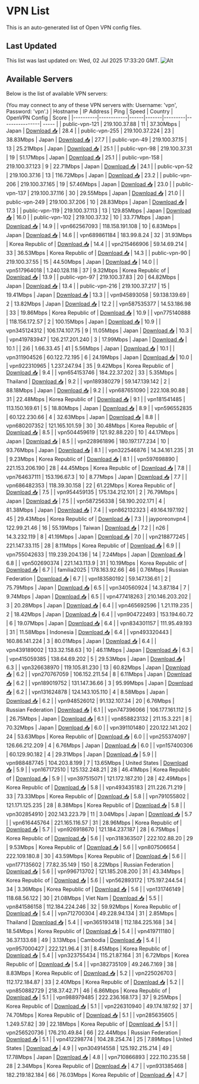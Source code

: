 # VPN List

This is an auto-generated list of Open VPN config files.

## Last Updated

This list was last updated on: Wed, 02 Jul 2025 17:33:20 GMT.
![Alt](https://repobeats.axiom.co/api/embed/186b98318ef1479477931607c1ad7d823f12451f.svg "Repobeats analytics image")

## Available Servers

Below is the list of available VPN servers:

(You may connect to any of these VPN servers with: Username: 'vpn', Password: 'vpn'.)
| Hostname | IP Address | Ping | Speed | Country | OpenVPN Config | Score |
|----------|------------|------|-------|---------|----------------| ----- |
| public-vpn-121 | 219.100.37.88 | 11 | 37.30Mbps | Japan | [Download 📥](./configs/server_0_JP.ovpn) | 28.4 |
| public-vpn-255 | 219.100.37.224 | 23 | 38.83Mbps | Japan | [Download 📥](./configs/server_1_JP.ovpn) | 27.7 |
| public-vpn-49 | 219.100.37.15 | 13 | 25.21Mbps | Japan | [Download 📥](./configs/server_2_JP.ovpn) | 25.1 |
| public-vpn-98 | 219.100.37.31 | 19 | 51.17Mbps | Japan | [Download 📥](./configs/server_3_JP.ovpn) | 25.1 |
| public-vpn-158 | 219.100.37.123 | 9 | 22.71Mbps | Japan | [Download 📥](./configs/server_4_JP.ovpn) | 24.1 |
| public-vpn-52 | 219.100.37.16 | 13 | 116.72Mbps | Japan | [Download 📥](./configs/server_5_JP.ovpn) | 23.2 |
| public-vpn-206 | 219.100.37.165 | 19 | 57.46Mbps | Japan | [Download 📥](./configs/server_6_JP.ovpn) | 23.0 |
| public-vpn-137 | 219.100.37.116 | 30 | 29.55Mbps | Japan | [Download 📥](./configs/server_7_JP.ovpn) | 21.0 |
| public-vpn-249 | 219.100.37.206 | 10 | 28.83Mbps | Japan | [Download 📥](./configs/server_8_JP.ovpn) | 17.3 |
| public-vpn-119 | 219.100.37.113 | 13 | 129.85Mbps | Japan | [Download 📥](./configs/server_9_JP.ovpn) | 16.0 |
| public-vpn-102 | 219.100.37.32 | 10 | 33.77Mbps | Japan | [Download 📥](./configs/server_10_JP.ovpn) | 14.9 |
| vpn662567093 | 118.158.191.108 | 10 | 6.83Mbps | Japan | [Download 📥](./configs/server_11_JP.ovpn) | 14.6 |
| vpn689861184 | 183.99.8.24 | 32 | 31.93Mbps | Korea Republic of | [Download 📥](./configs/server_12_KR.ovpn) | 14.4 |
| vpn215466906 | 59.14.69.214 | 33 | 36.53Mbps | Korea Republic of | [Download 📥](./configs/server_13_KR.ovpn) | 14.3 |
| public-vpn-90 | 219.100.37.55 | 15 | 44.50Mbps | Japan | [Download 📥](./configs/server_14_JP.ovpn) | 14.0 |
| vpn517964018 | 1.240.128.118 | 37 | 9.32Mbps | Korea Republic of | [Download 📥](./configs/server_15_KR.ovpn) | 13.9 |
| public-vpn-97 | 219.100.37.83 | 20 | 64.82Mbps | Japan | [Download 📥](./configs/server_16_JP.ovpn) | 13.4 |
| public-vpn-216 | 219.100.37.217 | 15 | 19.41Mbps | Japan | [Download 📥](./configs/server_17_JP.ovpn) | 13.3 |
| vpn945893058 | 59.138.139.69 | 2 | 13.82Mbps | Japan | [Download 📥](./configs/server_18_JP.ovpn) | 12.2 |
| vpn587535377 | 14.53.186.98 | 33 | 19.86Mbps | Korea Republic of | [Download 📥](./configs/server_19_KR.ovpn) | 10.9 |
| vpn775140888 | 118.156.172.57 | 2 | 100.15Mbps | Japan | [Download 📥](./configs/server_20_JP.ovpn) | 10.9 |
| vpn345124312 | 106.174.107.75 | 9 | 11.05Mbps | Japan | [Download 📥](./configs/server_21_JP.ovpn) | 10.3 |
| vpn419783947 | 126.217.201.240 | 3 | 17.99Mbps | Japan | [Download 📥](./configs/server_22_JP.ovpn) | 10.1 |
| 2i6 | 1.66.33.45 | 41 | 5.56Mbps | Japan | [Download 📥](./configs/server_23_JP.ovpn) | 10.1 |
| vpn311904526 | 60.122.72.195 | 6 | 24.19Mbps | Japan | [Download 📥](./configs/server_24_JP.ovpn) | 10.0 |
| vpn922310965 | 1.237.247.94 | 35 | 9.42Mbps | Korea Republic of | [Download 📥](./configs/server_25_KR.ovpn) | 9.4 |
| vpn654153746 | 184.22.37.202 | 33 | 5.35Mbps | Thailand | [Download 📥](./configs/server_26_TH.ovpn) | 9.2 |
| vpn189380279 | 59.147.139.142 | 2 | 88.18Mbps | Japan | [Download 📥](./configs/server_27_JP.ovpn) | 9.2 |
| vpn687651090 | 222.108.90.88 | 31 | 22.48Mbps | Korea Republic of | [Download 📥](./configs/server_28_KR.ovpn) | 9.1 |
| vpn181541485 | 113.150.169.61 | 5 | 18.80Mbps | Japan | [Download 📥](./configs/server_29_JP.ovpn) | 8.9 |
| vpn596552835 | 60.122.230.66 | 4 | 32.63Mbps | Japan | [Download 📥](./configs/server_30_JP.ovpn) | 8.8 |
| vpn680207352 | 121.165.101.59 | 30 | 30.48Mbps | Korea Republic of | [Download 📥](./configs/server_31_KR.ovpn) | 8.5 |
| vpn504459619 | 121.92.88.220 | 10 | 44.17Mbps | Japan | [Download 📥](./configs/server_32_JP.ovpn) | 8.5 |
| vpn228961896 | 180.197.177.234 | 10 | 93.76Mbps | Japan | [Download 📥](./configs/server_33_JP.ovpn) | 8.1 |
| vpn322546876 | 14.34.161.235 | 31 | 9.23Mbps | Korea Republic of | [Download 📥](./configs/server_34_KR.ovpn) | 8.1 |
| vpn597698890 | 221.153.206.190 | 28 | 44.45Mbps | Korea Republic of | [Download 📥](./configs/server_35_KR.ovpn) | 7.8 |
| vpn764637111 | 153.196.67.3 | 10 | 8.77Mbps | Japan | [Download 📥](./configs/server_36_JP.ovpn) | 7.7 |
| vpn686482353 | 118.39.30.158 | 22 | 61.22Mbps | Korea Republic of | [Download 📥](./configs/server_37_KR.ovpn) | 7.5 |
| vpn954459135 | 175.134.212.101 | 2 | 76.79Mbps | Japan | [Download 📥](./configs/server_38_JP.ovpn) | 7.5 |
| vpn587256338 | 58.190.202.171 | 4 | 81.38Mbps | Japan | [Download 📥](./configs/server_39_JP.ovpn) | 7.4 |
| vpn862132323 | 49.164.197.192 | 45 | 29.43Mbps | Korea Republic of | [Download 📥](./configs/server_40_KR.ovpn) | 7.3 |
| jayporeonvpn4 | 122.99.21.46 | 16 | 55.19Mbps | Taiwan | [Download 📥](./configs/server_41_TW.ovpn) | 7.2 |
| n26 | 14.3.232.119 | 8 | 41.19Mbps | Japan | [Download 📥](./configs/server_42_JP.ovpn) | 7.0 |
| vpn218877245 | 221.147.33.115 | 28 | 8.11Mbps | Korea Republic of | [Download 📥](./configs/server_43_KR.ovpn) | 6.9 |
| vpn755042633 | 119.239.204.136 | 14 | 7.24Mbps | Japan | [Download 📥](./configs/server_44_JP.ovpn) | 6.8 |
| vpn502690374 | 221.143.113.9 | 31 | 10.19Mbps | Korea Republic of | [Download 📥](./configs/server_45_KR.ovpn) | 6.7 |
| familia2025 | 178.163.92.66 | 46 | 0.76Mbps | Russian Federation | [Download 📥](./configs/server_46_RU.ovpn) | 6.7 |
| vpn183580192 | 59.147.136.61 | 2 | 75.79Mbps | Japan | [Download 📥](./configs/server_47_JP.ovpn) | 6.5 |
| vpn340560924 | 14.3.87.184 | 7 | 9.74Mbps | Japan | [Download 📥](./configs/server_48_JP.ovpn) | 6.5 |
| vpn477418263 | 210.146.203.202 | 3 | 20.28Mbps | Japan | [Download 📥](./configs/server_49_JP.ovpn) | 6.4 |
| vpn465692596 | 1.21.119.235 | 2 | 18.42Mbps | Japan | [Download 📥](./configs/server_50_JP.ovpn) | 6.4 |
| vpn904722493 | 153.194.60.72 | 6 | 19.07Mbps | Japan | [Download 📥](./configs/server_51_JP.ovpn) | 6.4 |
| vpn834301157 | 111.95.49.193 | 31 | 11.58Mbps | Indonesia | [Download 📥](./configs/server_52_ID.ovpn) | 6.4 |
| vpn493320443 | 160.86.141.224 | 3 | 80.01Mbps | Japan | [Download 📥](./configs/server_53_JP.ovpn) | 6.4 |
| vpn439189002 | 133.32.158.63 | 10 | 46.11Mbps | Japan | [Download 📥](./configs/server_54_JP.ovpn) | 6.3 |
| vpn415059385 | 138.64.69.202 | 5 | 29.53Mbps | Japan | [Download 📥](./configs/server_55_JP.ovpn) | 6.3 |
| vpn326638970 | 119.105.81.230 | 13 | 60.82Mbps | Japan | [Download 📥](./configs/server_56_JP.ovpn) | 6.2 |
| vpn270767059 | 106.152.211.54 | 8 | 6.11Mbps | Japan | [Download 📥](./configs/server_57_JP.ovpn) | 6.2 |
| vpn189019752 | 131.147.36.66 | 3 | 95.99Mbps | Japan | [Download 📥](./configs/server_58_JP.ovpn) | 6.2 |
| vpn131624878 | 124.143.105.110 | 4 | 8.58Mbps | Japan | [Download 📥](./configs/server_59_JP.ovpn) | 6.2 |
| vpn948526012 | 91.132.107.34 | 20 | 6.76Mbps | Russian Federation | [Download 📥](./configs/server_60_RU.ovpn) | 6.1 |
| vpn747396066 | 106.177.161.112 | 5 | 26.75Mbps | Japan | [Download 📥](./configs/server_61_JP.ovpn) | 6.1 |
| vpn858823132 | 211.15.3.221 | 8 | 70.32Mbps | Japan | [Download 📥](./configs/server_62_JP.ovpn) | 6.0 |
| vpn391101480 | 220.122.141.202 | 24 | 53.63Mbps | Korea Republic of | [Download 📥](./configs/server_63_KR.ovpn) | 6.0 |
| vpn255374097 | 126.66.212.209 | 4 | 6.76Mbps | Japan | [Download 📥](./configs/server_64_JP.ovpn) | 6.0 |
| vpn157400306 | 60.129.90.182 | 4 | 29.31Mbps | Japan | [Download 📥](./configs/server_65_JP.ovpn) | 5.9 |
| vpn988487745 | 104.203.8.199 | 7 | 13.65Mbps | United States | [Download 📥](./configs/server_66_US.ovpn) | 5.9 |
| vpn167172510 | 125.132.248.21 | 28 | 46.41Mbps | Korea Republic of | [Download 📥](./configs/server_67_KR.ovpn) | 5.9 |
| vpn397515071 | 121.172.187.210 | 28 | 42.49Mbps | Korea Republic of | [Download 📥](./configs/server_68_KR.ovpn) | 5.8 |
| vpn493435183 | 211.226.71.219 | 33 | 73.33Mbps | Korea Republic of | [Download 📥](./configs/server_69_KR.ovpn) | 5.8 |
| vpn791055802 | 121.171.125.235 | 28 | 8.38Mbps | Korea Republic of | [Download 📥](./configs/server_70_KR.ovpn) | 5.8 |
| vpn302854910 | 202.143.223.79 | 11 | 3.04Mbps | Japan | [Download 📥](./configs/server_71_JP.ovpn) | 5.7 |
| vpn616445764 | 221.165.116.57 | 31 | 28.96Mbps | Korea Republic of | [Download 📥](./configs/server_72_KR.ovpn) | 5.7 |
| vpn926918670 | 121.184.237.187 | 28 | 6.75Mbps | Korea Republic of | [Download 📥](./configs/server_73_KR.ovpn) | 5.6 |
| vpn318363507 | 222.102.88.20 | 29 | 9.53Mbps | Korea Republic of | [Download 📥](./configs/server_74_KR.ovpn) | 5.6 |
| vpn807506654 | 222.109.180.8 | 30 | 43.59Mbps | Korea Republic of | [Download 📥](./configs/server_75_KR.ovpn) | 5.6 |
| vpn177135602 | 77.82.35.149 | 150 | 8.22Mbps | Russian Federation | [Download 📥](./configs/server_76_RU.ovpn) | 5.6 |
| vpn996713702 | 121.185.208.200 | 31 | 43.34Mbps | Korea Republic of | [Download 📥](./configs/server_77_KR.ovpn) | 5.6 |
| vpn562893172 | 175.197.244.54 | 34 | 3.36Mbps | Korea Republic of | [Download 📥](./configs/server_78_KR.ovpn) | 5.6 |
| vpn131746149 | 118.68.56.122 | 30 | 21.08Mbps | Viet Nam | [Download 📥](./configs/server_79_VN.ovpn) | 5.5 |
| vpn841586158 | 112.184.224.246 | 32 | 59.92Mbps | Korea Republic of | [Download 📥](./configs/server_80_KR.ovpn) | 5.4 |
| vpn712700304 | 49.228.94.134 | 31 | 2.85Mbps | Thailand | [Download 📥](./configs/server_81_TH.ovpn) | 5.4 |
| vpn365193418 | 112.184.225.168 | 34 | 18.54Mbps | Korea Republic of | [Download 📥](./configs/server_82_KR.ovpn) | 5.4 |
| vpn419711180 | 36.37.133.68 | 49 | 3.13Mbps | Cambodia | [Download 📥](./configs/server_83_KH.ovpn) | 5.4 |
| vpn957000427 | 222.121.96.4 | 31 | 8.45Mbps | Korea Republic of | [Download 📥](./configs/server_84_KR.ovpn) | 5.4 |
| vpn323755434 | 115.21.87.164 | 31 | 6.72Mbps | Korea Republic of | [Download 📥](./configs/server_85_KR.ovpn) | 5.4 |
| vpn382735109 | 49.246.7.169 | 38 | 8.83Mbps | Korea Republic of | [Download 📥](./configs/server_86_KR.ovpn) | 5.2 |
| vpn225026703 | 112.172.184.87 | 33 | 2.40Mbps | Korea Republic of | [Download 📥](./configs/server_87_KR.ovpn) | 5.2 |
| vpn850882729 | 218.37.42.71 | 46 | 6.86Mbps | Korea Republic of | [Download 📥](./configs/server_88_KR.ovpn) | 5.1 |
| vpn988979485 | 222.236.168.173 | 37 | 9.25Mbps | Korea Republic of | [Download 📥](./configs/server_89_KR.ovpn) | 5.1 |
| vpn226310940 | 49.174.187.92 | 37 | 74.70Mbps | Korea Republic of | [Download 📥](./configs/server_90_KR.ovpn) | 5.1 |
| vpn285635605 | 1.249.57.82 | 39 | 22.18Mbps | Korea Republic of | [Download 📥](./configs/server_91_KR.ovpn) | 5.1 |
| vpn256520736 | 176.210.49.84 | 66 | 22.44Mbps | Russian Federation | [Download 📥](./configs/server_92_RU.ovpn) | 5.1 |
| vpn412298774 | 104.28.254.74 | 25 | 7.89Mbps | United States | [Download 📥](./configs/server_93_US.ovpn) | 4.9 |
| vpn304914558 | 125.192.215.214 | 49 | 17.78Mbps | Japan | [Download 📥](./configs/server_94_JP.ovpn) | 4.8 |
| vpn710866893 | 222.110.235.58 | 28 | 2.34Mbps | Korea Republic of | [Download 📥](./configs/server_95_KR.ovpn) | 4.7 |
| vpn931385468 | 182.219.182.184 | 66 | 76.03Mbps | Korea Republic of | [Download 📥](./configs/server_96_KR.ovpn) | 4.7 |
